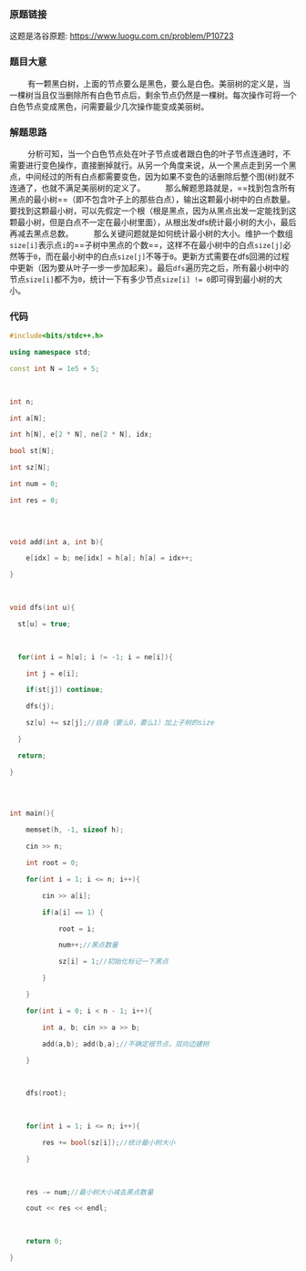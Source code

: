### 原题链接
这题是洛谷原题: https://www.luogu.com.cn/problem/P10723
### 题目大意
$\qquad$有一颗黑白树，上面的节点要么是黑色，要么是白色。美丽树的定义是，当一棵树当且仅当删除所有白色节点后，剩余节点仍然是一棵树。每次操作可将一个白色节点变成黑色，问需要最少几次操作能变成美丽树。
### 解题思路
$\qquad$分析可知，当一个白色节点处在叶子节点或者跟白色的叶子节点连通时，不需要进行变色操作，直接删掉就行。从另一个角度来说，从一个黑点走到另一个黑点，中间经过的所有白点都需要变色，因为如果不变色的话删除后整个图(树)就不连通了，也就不满足美丽树的定义了。
$\qquad$那么解题思路就是，==找到包含所有黑点的最小树==（即不包含叶子上的那些白点），输出这颗最小树中的白点数量。要找到这颗最小树，可以先假定一个根（根是黑点，因为从黑点出发一定能找到这颗最小树，但是白点不一定在最小树里面），从根出发dfs统计最小树的大小，最后再减去黑点总数。
$\qquad$那么关键问题就是如何统计最小树的大小。维护一个数组`size[i]`表示点`i`的==子树中黑点的个数==，这样不在最小树中的白点`size[j]`必然等于`0`，而在最小树中的白点`size[j]`不等于`0`。更新方式需要在dfs回溯的过程中更新（因为要从叶子一步一步加起来）。最后`dfs`遍历完之后，所有最小树中的节点`size[i]`都不为`0`，统计一下有多少节点`size[i] != 0`即可得到最小树的大小。
### 代码
```cpp
#include<bits/stdc++.h>

using namespace std;

const int N = 1e5 + 5;

  

int n;

int a[N];

int h[N], e[2 * N], ne[2 * N], idx;

bool st[N];

int sz[N];

int num = 0;

int res = 0;

  
  

void add(int a, int b){

    e[idx] = b; ne[idx] = h[a]; h[a] = idx++;

}

  

void dfs(int u){

  st[u] = true;

  

  for(int i = h[u]; i != -1; i = ne[i]){

    int j = e[i];

    if(st[j]) continue;

    dfs(j);

    sz[u] += sz[j];//自身（要么0，要么1）加上子树的size

  }

  return;

}

  
  

int main(){

    memset(h, -1, sizeof h);

    cin >> n;

    int root = 0;

    for(int i = 1; i <= n; i++){

        cin >> a[i];

        if(a[i] == 1) {

            root = i;

            num++;//黑点数量

            sz[i] = 1;//初始化标记一下黑点

        }

    }

    for(int i = 0; i < n - 1; i++){

        int a, b; cin >> a >> b;

        add(a,b); add(b,a);//不确定根节点，双向边建树

    }

  

    dfs(root);

  

    for(int i = 1; i <= n; i++){

        res += bool(sz[i]);//统计最小树大小

    }

  

    res -= num;//最小树大小减去黑点数量

    cout << res << endl;

  

    return 0;

}
```